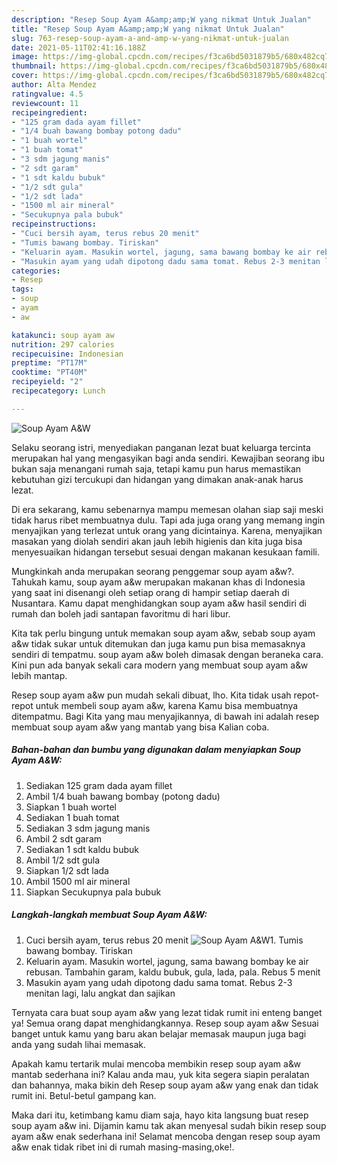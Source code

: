 ```yaml
---
description: "Resep Soup Ayam A&amp;amp;W yang nikmat Untuk Jualan"
title: "Resep Soup Ayam A&amp;amp;W yang nikmat Untuk Jualan"
slug: 763-resep-soup-ayam-a-and-amp-w-yang-nikmat-untuk-jualan
date: 2021-05-11T02:41:16.188Z
image: https://img-global.cpcdn.com/recipes/f3ca6bd5031879b5/680x482cq70/soup-ayam-aw-foto-resep-utama.jpg
thumbnail: https://img-global.cpcdn.com/recipes/f3ca6bd5031879b5/680x482cq70/soup-ayam-aw-foto-resep-utama.jpg
cover: https://img-global.cpcdn.com/recipes/f3ca6bd5031879b5/680x482cq70/soup-ayam-aw-foto-resep-utama.jpg
author: Alta Mendez
ratingvalue: 4.5
reviewcount: 11
recipeingredient:
- "125 gram dada ayam fillet"
- "1/4 buah bawang bombay potong dadu"
- "1 buah wortel"
- "1 buah tomat"
- "3 sdm jagung manis"
- "2 sdt garam"
- "1 sdt kaldu bubuk"
- "1/2 sdt gula"
- "1/2 sdt lada"
- "1500 ml air mineral"
- "Secukupnya pala bubuk"
recipeinstructions:
- "Cuci bersih ayam, terus rebus 20 menit"
- "Tumis bawang bombay. Tiriskan"
- "Keluarin ayam. Masukin wortel, jagung, sama bawang bombay ke air rebusan. Tambahin garam, kaldu bubuk, gula, lada, pala. Rebus 5 menit"
- "Masukin ayam yang udah dipotong dadu sama tomat. Rebus 2-3 menitan lagi, lalu angkat dan sajikan"
categories:
- Resep
tags:
- soup
- ayam
- aw

katakunci: soup ayam aw 
nutrition: 297 calories
recipecuisine: Indonesian
preptime: "PT17M"
cooktime: "PT40M"
recipeyield: "2"
recipecategory: Lunch

---
```



![Soup Ayam A&amp;W](https://img-global.cpcdn.com/recipes/f3ca6bd5031879b5/680x482cq70/soup-ayam-aw-foto-resep-utama.jpg)

Selaku seorang istri, menyediakan panganan lezat buat keluarga tercinta merupakan hal yang mengasyikan bagi anda sendiri. Kewajiban seorang ibu bukan saja menangani rumah saja, tetapi kamu pun harus memastikan kebutuhan gizi tercukupi dan hidangan yang dimakan anak-anak harus lezat.

Di era  sekarang, kamu sebenarnya mampu memesan olahan siap saji meski tidak harus ribet membuatnya dulu. Tapi ada juga orang yang memang ingin menyajikan yang terlezat untuk orang yang dicintainya. Karena, menyajikan masakan yang diolah sendiri akan jauh lebih higienis dan kita juga bisa menyesuaikan hidangan tersebut sesuai dengan makanan kesukaan famili. 



Mungkinkah anda merupakan seorang penggemar soup ayam a&amp;w?. Tahukah kamu, soup ayam a&amp;w merupakan makanan khas di Indonesia yang saat ini disenangi oleh setiap orang di hampir setiap daerah di Nusantara. Kamu dapat menghidangkan soup ayam a&amp;w hasil sendiri di rumah dan boleh jadi santapan favoritmu di hari libur.

Kita tak perlu bingung untuk memakan soup ayam a&amp;w, sebab soup ayam a&amp;w tidak sukar untuk ditemukan dan juga kamu pun bisa memasaknya sendiri di tempatmu. soup ayam a&amp;w boleh dimasak dengan beraneka cara. Kini pun ada banyak sekali cara modern yang membuat soup ayam a&amp;w lebih mantap.

Resep soup ayam a&amp;w pun mudah sekali dibuat, lho. Kita tidak usah repot-repot untuk membeli soup ayam a&amp;w, karena Kamu bisa membuatnya ditempatmu. Bagi Kita yang mau menyajikannya, di bawah ini adalah resep membuat soup ayam a&amp;w yang mantab yang bisa Kalian coba.

<!--inarticleads1-->

##### Bahan-bahan dan bumbu yang digunakan dalam menyiapkan Soup Ayam A&amp;W:

1. Sediakan 125 gram dada ayam fillet
1. Ambil 1/4 buah bawang bombay (potong dadu)
1. Siapkan 1 buah wortel
1. Sediakan 1 buah tomat
1. Sediakan 3 sdm jagung manis
1. Ambil 2 sdt garam
1. Sediakan 1 sdt kaldu bubuk
1. Ambil 1/2 sdt gula
1. Siapkan 1/2 sdt lada
1. Ambil 1500 ml air mineral
1. Siapkan Secukupnya pala bubuk




<!--inarticleads2-->

##### Langkah-langkah membuat Soup Ayam A&amp;W:

1. Cuci bersih ayam, terus rebus 20 menit
<img src="https://img-global.cpcdn.com/steps/3e6a7e1ba9fca6b0/160x128cq70/soup-ayam-aw-langkah-memasak-1-foto.jpg" alt="Soup Ayam A&amp;W">1. Tumis bawang bombay. Tiriskan
1. Keluarin ayam. Masukin wortel, jagung, sama bawang bombay ke air rebusan. Tambahin garam, kaldu bubuk, gula, lada, pala. Rebus 5 menit
1. Masukin ayam yang udah dipotong dadu sama tomat. Rebus 2-3 menitan lagi, lalu angkat dan sajikan




Ternyata cara buat soup ayam a&amp;w yang lezat tidak rumit ini enteng banget ya! Semua orang dapat menghidangkannya. Resep soup ayam a&amp;w Sesuai banget untuk kamu yang baru akan belajar memasak maupun juga bagi anda yang sudah lihai memasak.

Apakah kamu tertarik mulai mencoba membikin resep soup ayam a&amp;w mantab sederhana ini? Kalau anda mau, yuk kita segera siapin peralatan dan bahannya, maka bikin deh Resep soup ayam a&amp;w yang enak dan tidak rumit ini. Betul-betul gampang kan. 

Maka dari itu, ketimbang kamu diam saja, hayo kita langsung buat resep soup ayam a&amp;w ini. Dijamin kamu tak akan menyesal sudah bikin resep soup ayam a&amp;w enak sederhana ini! Selamat mencoba dengan resep soup ayam a&amp;w enak tidak ribet ini di rumah masing-masing,oke!.

